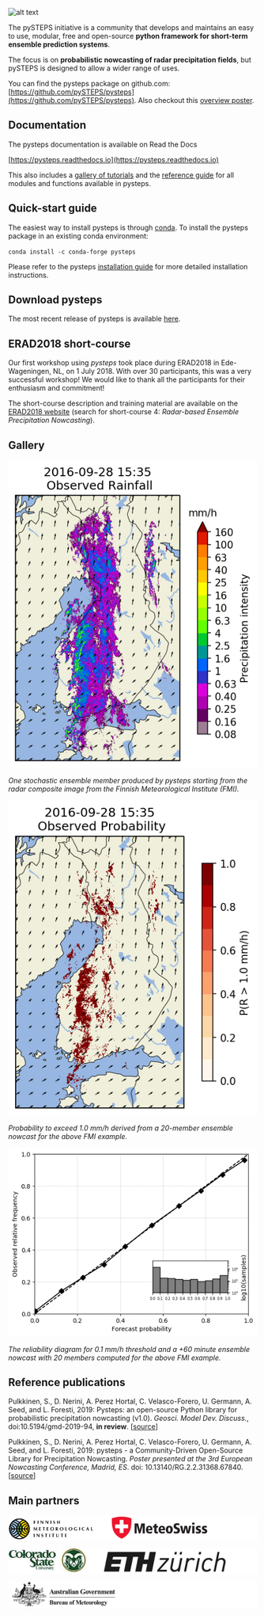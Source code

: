 [logo]: https://avatars3.githubusercontent.com/u/40021569?s=200&v=4
![alt text][logo]

The pySTEPS initiative  is a community that develops and maintains an easy to use, modular, free and open-source **python framework for short-term ensemble prediction systems**.

The focus is on **probabilistic nowcasting of radar precipitation fields**, but pySTEPS is designed to allow a wider range of uses.

You can find the pysteps package on github.com: [https://github.com/pySTEPS/pysteps](https://github.com/pySTEPS/pysteps). Also checkout this [overview poster](https://www.researchgate.net/publication/332781022_pysteps_-_a_Community-Driven_Open-Source_Library_for_Precipitation_Nowcasting).

## Documentation

The pysteps documentation is available on Read the Docs

[https://pysteps.readthedocs.io](https://pysteps.readthedocs.io)

This also includes a [gallery of tutorials](https://pysteps.readthedocs.io/en/latest/auto_examples/index.html) and the [reference guide](https://pysteps.readthedocs.io/en/latest/pysteps_reference/index.html) for all modules and functions available in pysteps.

## Quick-start guide


The easiest way to install pysteps is through [conda](https://anaconda.org/conda-forge/pysteps). To install the pysteps package in an existing conda environment:

`conda install -c conda-forge pysteps`

Please refer to the pysteps [installation guide](https://pysteps.readthedocs.io/en/latest/user_guide/install_pysteps.html) for more detailed installation instructions.

## Download pysteps

The most recent release of pysteps is available [here](https://github.com/pySTEPS/pysteps/releases).

## ERAD2018 short-course

Our first workshop using *pysteps* took place during ERAD2018 in Ede-Wageningen, NL, on 1 July 2018. With over 30 participants, this was a very successful workshop! We would like to thank all the participants for their enthusiasm and commitment! 

The short-course description and training material are available on the [ERAD2018 website](https://www.erad2018.nl/short-courses/) (search for short-course 4: *Radar-based Ensemble Precipitation Nowcasting*).

## Gallery

![](figs/201609281600_stoch_8levels.gif)

*One stochastic ensemble member produced by pysteps starting from the radar composite image from the Finnish Meteorological Institute (FMI).*

![](figs/201609281600_prob1.0_8levels.gif)

*Probability to exceed 1.0 mm/h derived from a 20-member ensemble nowcast for the above FMI example.*

![](figs/fmi_reldiag_060_005_thr0.1.png)

*The reliability diagram for 0.1 mm/h threshold and a +60 minute ensemble nowcast with 20 members computed for the above FMI example.*

## Reference publications

Pulkkinen, S., D. Nerini, A. Perez Hortal, C. Velasco-Forero, U. Germann, A. Seed, and L. Foresti, 2019:  Pysteps:  an open-source Python library for probabilistic precipitation nowcasting (v1.0). *Geosci. Model Dev. Discuss.*, doi:10.5194/gmd-2019-94, **in review**. [[source](https://www.geosci-model-dev-discuss.net/gmd-2019-94/)]

Pulkkinen, S., D. Nerini, A. Perez Hortal, C. Velasco-Forero, U. Germann, A. Seed, and
L. Foresti, 2019: pysteps - a Community-Driven Open-Source Library for Precipitation Nowcasting. *Poster presented at the 3rd European Nowcasting Conference, Madrid, ES*. doi: 10.13140/RG.2.2.31368.67840. [[source](https://www.researchgate.net/publication/332781022_pysteps_-_a_Community-Driven_Open-Source_Library_for_Precipitation_Nowcasting)]

## Main partners
<pre style="background-color: white;"><img src="figs/logo_fmi.png" alt="drawing" height="50"/>    <img src="figs/logo_mch.png" alt="drawing" height="50"/></pre>

<pre style="background-color: white;"><img src="figs/logo_csu.jpg" alt="drawing" height="50"/>    <img src="figs/logo_ethz.jpg" alt="drawing" height="45"/></pre>

<pre style="background-color: white;"> <img src="figs/logo_bom.png" alt="drawing" height="50"/></pre>
